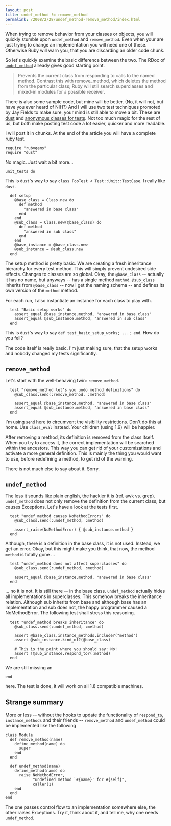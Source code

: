 ```yaml
--- 
layout: post
title: undef_method != remove_method
permalink: /2008/2/28/undef_method-remove_method/index.html
---
```

When trying to remove behavior from your classes or objects, you will quickly stumble upon `undef_method` and `remove_method`. Even when your are just trying to change an implementation you will need one of these. Otherwise Ruby will warn you, that you are discarding an older code chunk.

So let's quickly examine the basic difference between the two. The RDoc of [`undef_method`](http://ruby-doc.org/core/classes/Module.html#M001675) already gives good starting point. 

> Prevents the current class from responding to calls to the named method. Contrast this with 
> remove_method, which deletes the method from the particular class; Ruby will still search 
> superclasses and mixed-in modules for a possible receiver.

There is also some sample code, but mine will be better. (No, it will not, but have you ever heard of NIH?) And I will use two test techniques promoted by Jay Fields to make sure, your mind is still able to move a bit. These are [dust](http://blog.jayfields.com/2007/08/rubygems-dust.html) and [anonymous classes for tests](http://blog.jayfields.com/2008/02/ruby-creating-anonymous-classes.html). Not too much magic for the rest of us, but both make posting test code a lot easier, quicker and more readable.

I will post it in chunks. At the end of the article you will have a complete ruby test.

    require "rubygems"
    require "dust"

No magic. Just wait a bit more...

    unit_tests do

This is `dust`'s way to say `class FooTest < Test::Unit::TestCase`. I really like `dust`.

      def setup
        @base_class = Class.new do
          def method
            "answered in base class"
          end
        end
        @sub_class = Class.new(@base_class) do
          def method
            "answered in sub class"
          end
        end
        @base_instance = @base_class.new
        @sub_instance = @sub_class.new
      end

The setup method is pretty basic. We are creating a fresh inheritance hierarchy for every test method. This will simply prevent undesired side effects. Changes to classes are so global. Okay, the `@base_class` -- actually it has no name, but anyways -- has a single method `method`. `@sub_class` inherits from `@base_class` -- now I get the naming schema -- and defines its own version of the `method` method.

For each run, I also instantiate an instance for each class to play with.

      test "Basic setup works" do
        assert_equal @base_instance.method, "answered in base class"
        assert_equal @sub_instance.method, "answered in sub class"
      end

This is `dust`'s way to say `def test_basic_setup_works; ...; end`. How do you fell?

The code itself is really basic. I'm just making sure, that the setup works and nobody changed my tests significantly.

## `remove_method`

Let's start with the well-behaving twin: `remove_method`.

      test "remove_method let's you undo method definitions" do
        @sub_class.send(:remove_method, :method)

        assert_equal @base_instance.method, "answered in base class"
        assert_equal @sub_instance.method, "answered in base class"
      end

I'm using `send` here to circumvent the visibility restrictions. Don't do this at home. Use `class_eval` instead. Your children (using 1.9) will be happier.

After removing a method, its definition is removed from the class itself. When you try to access it, the correct implementation will be searched within the ancestors. This way you can get rid of your customizations and activate a more general definition. This is mainly the thing you would want to use, before redefining a method, to get rid of the warning.

There is not much else to say about it. Sorry.

## `undef_method`

The less it sounds like plain english, the hackier it is (ref. awk vs. grep). `undef_method` does not only remove the definition from the current class, but causes Exceptions. Let's have a look at the tests first.

      test "undef_method causes NoMethodErrors" do
        @sub_class.send(:undef_method, :method)

        assert_raise(NoMethodError) { @sub_instance.method }
      end

Although, there is a definition in the base class, it is not used. Instead, we get an error. Okay, but this might make you think, that now, the method `method` is totally gone ...

      test "undef_method does not affect superclasses" do 
        @sub_class.send(:undef_method, :method)
        
        assert_equal @base_instance.method, "answered in base class"
      end

... no it is not. It is still there -- in the base class. `undef_method` actually hides all implementations in superclasses. This somehow breaks the inheritance relation. Although sub inherits from base and although base has an implementation and sub does not, the happy programmer caused a NoMethodError. The following test shall stress this reasoning.

      test "undef_method breaks inheritance" do
        @sub_class.send(:undef_method, :method)
        
        assert @base_class.instance_methods.include?("method")
        assert @sub_instance.kind_of?(@base_class)
        
        # This is the point where you should say: No!
        assert !@sub_instance.respond_to?(:method)
      end

We are still missing an 

    end

here. The test is done, it will work on all 1.8 compatible machines.

## Strange summary

More or less -- without the hooks to update the functionality of `respond_to`, `instance_methods` and their friends -- `remove_method` and `undef_method` could be implemented like the following

    class Module
      def remove_method(name)
        define_method(name) do
          super
        end
      end
      
      def undef_method(name)
        define_method(name) do
          raise NoMethodError, 
                "undefined method `#{name}' for #{self}", 
                caller(1)
        end
      end
    end

The one passes control flow to an implementation somewhere else, the other raises Exceptions. Try it, think about it, and tell me, why one needs `undef_method`.
